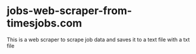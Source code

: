 # jobs-web-scraper-from-timesjobs.com
 This is a web scraper to scrape job data and saves it to a text file with a txt file
